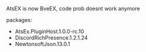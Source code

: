 AtsEX is now BveEX, code prob doesnt work anymore

packages:
- AtsEx.PluginHost.1.0.0-rc.10
- DiscordRichPresence.1.2.1.24
- NewtonsoftJson.13.0.1
